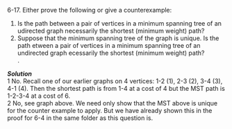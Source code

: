 6-17. Either prove the following or give a counterexample:   
1. Is the path between a pair of vertices in a minimum spanning tree of an udirected graph necessarily the shortest (minimum weight) path?   
2. Suppose that the minimum spanning tree of the graph is unique. Is the path etween a pair of vertices in a minimum spanning tree of 
an undirected graph ecessarily the shortest (minimum weight) path?   
.   

***Solution***   
1 No. Recall one of our earlier graphs on 4 vertices: 1-2 (1), 2-3 (2), 3-4 (3), 4-1 (4). Then the shortest path is from 1-4 at a cost
of 4 but the MST path is 1-2-3-4 at a cost of 6.   
2 No, see graph above. We need only show that the MST above is unique for the counter example to apply. But we have already shown this
in the proof for 6-4 in the same folder as this question is.
